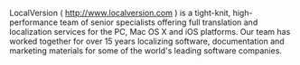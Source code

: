 LocalVersion ( http://www.localversion.com ) is a tight-knit, high-performance team of senior specialists offering full translation and localization services for the PC, Mac OS X and iOS platforms. Our team has worked together for over 15 years localizing software, documentation and marketing materials for some of the world's leading software companies.
